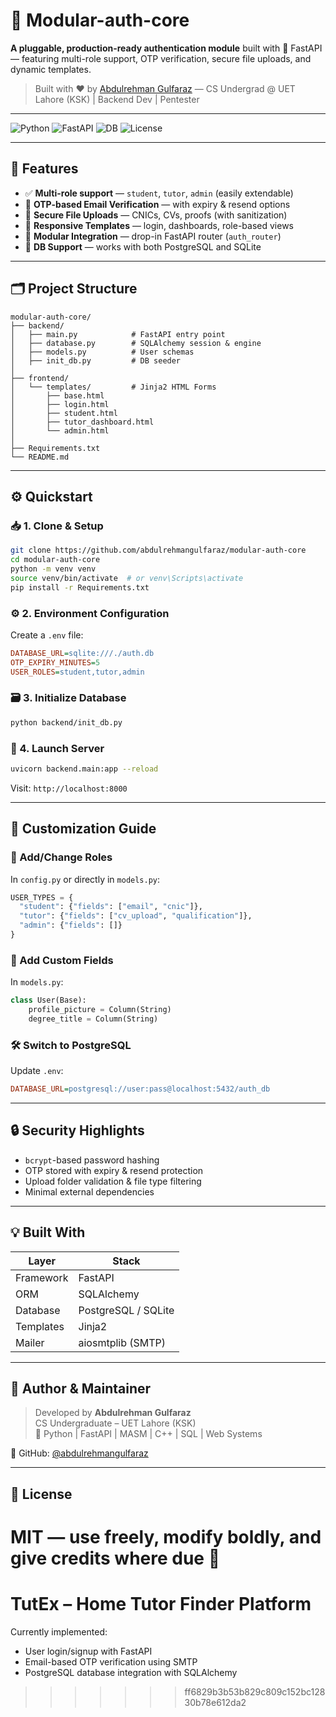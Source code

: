 # 🚀 Modular-auth-core

**A pluggable, production-ready authentication module** built with 🧠 FastAPI — featuring multi-role support, OTP verification, secure file uploads, and dynamic templates.

> Built with ❤️ by [Abdulrehman Gulfaraz](https://github.com/abdulrehmangulfaraz) — CS Undergrad @ UET Lahore (KSK) | Backend Dev | Pentester

---

![Python](https://img.shields.io/badge/python-3.9+-blue.svg)
![FastAPI](https://img.shields.io/badge/FastAPI-⚡-green.svg)
![DB](https://img.shields.io/badge/Database-PostgreSQL%20%7C%20SQLite-blue.svg)
![License](https://img.shields.io/badge/license-MIT-orange.svg)

---

## 🧩 Features

- ✅ **Multi-role support** — `student`, `tutor`, `admin` (easily extendable)
- 🔐 **OTP-based Email Verification** — with expiry & resend options
- 📁 **Secure File Uploads** — CNICs, CVs, proofs (with sanitization)
- 💌 **Responsive Templates** — login, dashboards, role-based views
- 🧠 **Modular Integration** — drop-in FastAPI router (`auth_router`)
- 🔄 **DB Support** — works with both PostgreSQL and SQLite

---

## 🗂 Project Structure

```
modular-auth-core/
├── backend/
│   ├── main.py            # FastAPI entry point
│   ├── database.py        # SQLAlchemy session & engine
│   ├── models.py          # User schemas
│   ├── init_db.py         # DB seeder
│
├── frontend/
│   └── templates/         # Jinja2 HTML Forms
│       ├── base.html
│       ├── login.html
│       ├── student.html
│       ├── tutor_dashboard.html
│       └── admin.html
│
├── Requirements.txt
└── README.md
```

---

## ⚙️ Quickstart

### 📥 1. Clone & Setup

```bash
git clone https://github.com/abdulrehmangulfaraz/modular-auth-core
cd modular-auth-core
python -m venv venv
source venv/bin/activate  # or venv\Scripts\activate
pip install -r Requirements.txt
```

### ⚙️ 2. Environment Configuration
Create a `.env` file:
```ini
DATABASE_URL=sqlite:///./auth.db
OTP_EXPIRY_MINUTES=5
USER_ROLES=student,tutor,admin
```

### 🗃️ 3. Initialize Database
```bash
python backend/init_db.py
```

### 🚀 4. Launch Server
```bash
uvicorn backend.main:app --reload
```
Visit: `http://localhost:8000`

---

## 🧠 Customization Guide

### 🔄 Add/Change Roles
In `config.py` or directly in `models.py`:
```python
USER_TYPES = {
  "student": {"fields": ["email", "cnic"]},
  "tutor": {"fields": ["cv_upload", "qualification"]},
  "admin": {"fields": []}
}
```

### 🧱 Add Custom Fields
In `models.py`:
```python
class User(Base):
    profile_picture = Column(String)
    degree_title = Column(String)
```

### 🛠 Switch to PostgreSQL
Update `.env`:
```ini
DATABASE_URL=postgresql://user:pass@localhost:5432/auth_db
```

---

## 🔒 Security Highlights

- `bcrypt`-based password hashing
- OTP stored with expiry & resend protection
- Upload folder validation & file type filtering
- Minimal external dependencies

---

## 💡 Built With

| Layer       | Stack            |
|-------------|------------------|
| Framework   | FastAPI          |
| ORM         | SQLAlchemy       |
| Database    | PostgreSQL / SQLite |
| Templates   | Jinja2           |
| Mailer      | aiosmtplib (SMTP) |

---

## 🧠 Author & Maintainer

> Developed by **Abdulrehman Gulfaraz**  
> CS Undergraduate – UET Lahore (KSK)  
> 🧠 Python | FastAPI | MASM | C++ | SQL | Web Systems

🔗 GitHub: [@abdulrehmangulfaraz](https://github.com/abdulrehmangulfaraz)

---

## 📘 License

MIT — use freely, modify boldly, and give credits where due 💖
=======
# TutEx – Home Tutor Finder Platform

Currently implemented:

- User login/signup with FastAPI
- Email-based OTP verification using SMTP
- PostgreSQL database integration with SQLAlchemy
>>>>>>> ff6829b3b53b829c809c152bc12830b78e612da2
